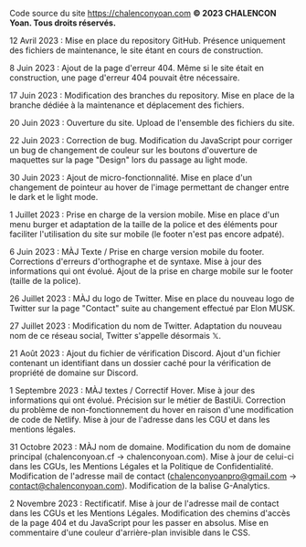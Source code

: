 Code source du site https://chalenconyoan.com
**© 2023 CHALENCON Yoan. Tous droits réservés.**

12 Avril 2023 : Mise en place du repository GitHub.
Présence uniquement des fichiers de maintenance, le site étant en cours de construction.

8 Juin 2023 : Ajout de la page d'erreur 404.
Même si le site était en construction, une page d'erreur 404 pouvait être nécessaire.

17 Juin 2023 : Modification des branches du repository.
Mise en place de la branche dédiée à la maintenance et déplacement des fichiers.

20 Juin 2023 : Ouverture du site.
Upload de l'ensemble des fichiers du site.

22 Juin 2023 : Correction de bug.
Modification du JavaScript pour corriger un bug de changement de couleur sur les boutons d'ouverture de maquettes sur la page "Design" lors du passage au light mode.

30 Juin 2023 : Ajout de micro-fonctionnalité.
Mise en place d'un changement de pointeur au hover de l'image permettant de changer entre le dark et le light mode.

1 Juillet 2023 : Prise en charge de la version mobile.
Mise en place d'un menu burger et adaptation de la taille de la police et des éléments pour faciliter l'utilisation du site sur mobile (le footer n'est pas encore adpaté).

6 Juin 2023 : MÀJ Texte / Prise en charge version mobile du footer.
Corrections d'erreurs d'orthographe et de syntaxe. Mise à jour des informations qui ont évolué. Ajout de la prise en charge mobile sur le footer (taille de la police).

26 Juillet 2023 : MÀJ du logo de Twitter.
Mise en place du nouveau logo de Twitter sur la page "Contact" suite au changement effectué par Elon MUSK.

27 Juillet 2023 : Modification du nom de Twitter.
Adaptation du nouveau nom de ce réseau social, Twitter s'appelle désormais 𝕏.

21 Août 2023 : Ajout du fichier de vérification Discord.
Ajout d'un fichier contenant un identifiant dans un dossier caché pour la vérification de propriété de domaine sur Discord.

1 Septembre 2023 : MÀJ textes / Correctif Hover.
Mise à jour des informations qui ont évolué. Précision sur le métier de BastiUi. Correction du problème de non-fonctionnement du hover en raison d'une modification de code de Netlify. Mise à jour de l'adresse dans les CGU et dans les mentions légales.

31 Octobre 2023 : MÀJ nom de domaine.
Modification du nom de domaine principal (chalenconyoan.cf -> chalenconyoan.com). Mise à jour de celui-ci dans les CGUs, les Mentions Légales et la Politique de Confidentialité.
Modification de l'adresse mail de contact (chalenconyoanpro@gmail.com -> contact@chalenconyoan.com).
Modification de la balise G-Analytics.

2 Novembre 2023 : Rectificatif.
Mise à jour de l'adresse mail de contact dans les CGUs et les Mentions Légales.
Modification des chemins d'accès de la page 404 et du JavaScript pour les passer en absolus.
Mise en commentaire d'une couleur d'arrière-plan invisible dans le CSS.
